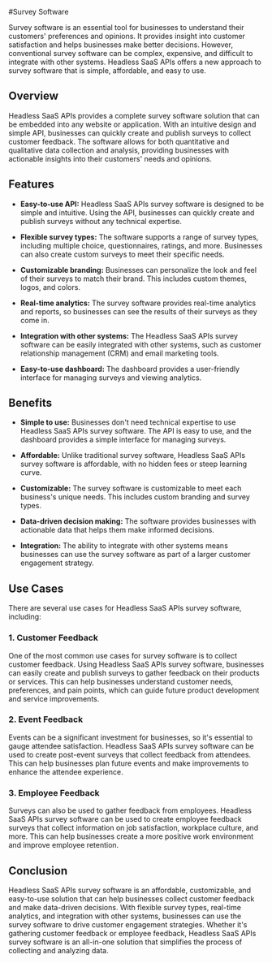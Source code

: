 #Survey Software 

Survey software is an essential tool for businesses to understand their customers' preferences and opinions. It provides insight into customer satisfaction and helps businesses make better decisions. However, conventional survey software can be complex, expensive, and difficult to integrate with other systems. Headless SaaS APIs offers a new approach to survey software that is simple, affordable, and easy to use. 

## Overview 

Headless SaaS APIs provides a complete survey software solution that can be embedded into any website or application. With an intuitive design and simple API, businesses can quickly create and publish surveys to collect customer feedback. The software allows for both quantitative and qualitative data collection and analysis, providing businesses with actionable insights into their customers' needs and opinions. 

## Features 

- **Easy-to-use API:** Headless SaaS APIs survey software is designed to be simple and intuitive. Using the API, businesses can quickly create and publish surveys without any technical expertise. 

- **Flexible survey types:** The software supports a range of survey types, including multiple choice, questionnaires, ratings, and more. Businesses can also create custom surveys to meet their specific needs. 

- **Customizable branding:** Businesses can personalize the look and feel of their surveys to match their brand. This includes custom themes, logos, and colors. 

- **Real-time analytics:** The survey software provides real-time analytics and reports, so businesses can see the results of their surveys as they come in. 

- **Integration with other systems:** The Headless SaaS APIs survey software can be easily integrated with other systems, such as customer relationship management (CRM) and email marketing tools. 

- **Easy-to-use dashboard:** The dashboard provides a user-friendly interface for managing surveys and viewing analytics. 

## Benefits 

- **Simple to use:** Businesses don't need technical expertise to use Headless SaaS APIs survey software. The API is easy to use, and the dashboard provides a simple interface for managing surveys. 

- **Affordable:** Unlike traditional survey software, Headless SaaS APIs survey software is affordable, with no hidden fees or steep learning curve. 

- **Customizable:** The survey software is customizable to meet each business's unique needs. This includes custom branding and survey types. 

- **Data-driven decision making:** The software provides businesses with actionable data that helps them make informed decisions. 

- **Integration:** The ability to integrate with other systems means businesses can use the survey software as part of a larger customer engagement strategy. 

## Use Cases 

There are several use cases for Headless SaaS APIs survey software, including: 

### 1. Customer Feedback 

One of the most common use cases for survey software is to collect customer feedback. Using Headless SaaS APIs survey software, businesses can easily create and publish surveys to gather feedback on their products or services. This can help businesses understand customer needs, preferences, and pain points, which can guide future product development and service improvements. 

### 2. Event Feedback 

Events can be a significant investment for businesses, so it's essential to gauge attendee satisfaction. Headless SaaS APIs survey software can be used to create post-event surveys that collect feedback from attendees. This can help businesses plan future events and make improvements to enhance the attendee experience. 

### 3. Employee Feedback 

Surveys can also be used to gather feedback from employees. Headless SaaS APIs survey software can be used to create employee feedback surveys that collect information on job satisfaction, workplace culture, and more. This can help businesses create a more positive work environment and improve employee retention. 

## Conclusion 

Headless SaaS APIs survey software is an affordable, customizable, and easy-to-use solution that can help businesses collect customer feedback and make data-driven decisions. With flexible survey types, real-time analytics, and integration with other systems, businesses can use the survey software to drive customer engagement strategies. Whether it's gathering customer feedback or employee feedback, Headless SaaS APIs survey software is an all-in-one solution that simplifies the process of collecting and analyzing data.